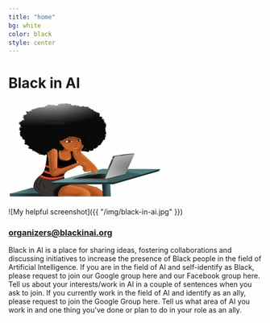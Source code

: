 ```yaml
---
title: "home"
bg: white
color: black
style: center
---
```


# Black in AI

![Black-in-ai](img/black-in-ai.jpeg)

![My helpful screenshot]({{ "/img/black-in-ai.jpg" }})

### organizers@blackinai.org


Black in AI is a place for sharing ideas, fostering collaborations and discussing initiatives to increase the presence of Black people in the field of Artificial Intelligence. If you are in the field of AI and self-identify as Black, please request to join our Google group here and our Facebook group here. Tell us about your interests/work in AI in a couple of sentences when you ask to join. If you currently work in the field of AI and identify as an ally, please request to join the Google Group here. Tell us what area of AI you work in and one thing you've done or plan to do in your role as an ally.